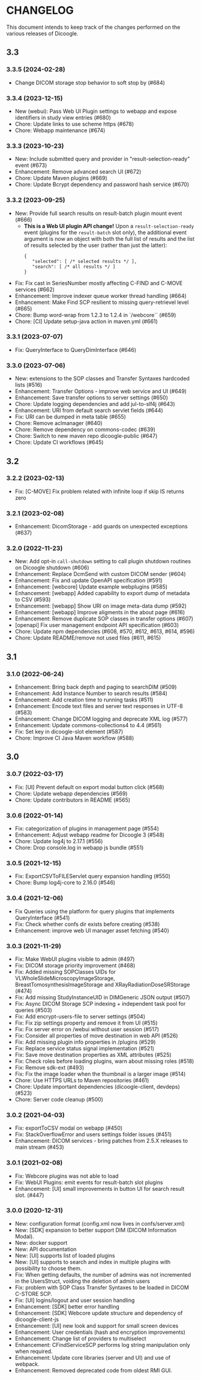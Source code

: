 # CHANGELOG
This document intends to keep track of the changes performed on the various releases of Dicoogle.

## 3.3

### 3.3.5 (2024-02-28)

- Change DICOM storage stop behavior to soft stop by (#684)

### 3.3.4 (2023-12-15)

- New (webui): Pass Web UI Plugin settings to webapp and expose identifiers in study view entries (#680)
- Chore: Update links to use scheme https (#678)
- Chore: Webapp maintenance (#674)

### 3.3.3 (2023-10-23)

* New: Include submitted query and provider in "result-selection-ready" event (#673)
* Enhancement: Remove advanced search UI (#672)
* Chore: Update Maven plugins (#669)
* Chore: Update Bcrypt dependency and password hash service (#670)

### 3.3.2 (2023-09-25)

- New: Provide full search results on result-batch plugin mount event (#666)
   - **This is a Web UI plugin API change!** Upon a `result-selection-ready` event
     (plugins for the `result-batch` slot only),
     the additional event argument is now an object with
     both the full list of results and the list of results selected by the user
     (rather than just the latter):
     ```jsonc
     {
        "selected": [ /* selected results */ ],
        "search": [ /* all results */ ]
     }
     ```
- Fix: Fix cast in SeriesNumber mostly affecting C-FIND and C-MOVE services (#662)
- Enhancement: Improve indexer queue worker thread handling (#664)
- Enhancement: Make Find SCP resilient to missing query-retrievel level (#665)
- Chore: Bump word-wrap from 1.2.3 to 1.2.4 in `/webcore`` (#659)
- Chore: [CI] Update setup-java action in maven.yml (#661)

### 3.3.1  (2023-07-07)

- Fix: QueryInterface to QueryDimInterface (#646)

### 3.3.0  (2023-07-06)

- New: extensions to the SOP classes and Transfer Syntaxes hardcoded lists (#516)
- Enhancement: Transfer Options - improve web service and UI (#649)
- Enhancement: Save transfer options to server settings (#650)
- Chore: Update logging dependencies and add jul-to-slf4j (#643)
- Enhancement: URI from default search servlet fields (#644)
- Fix: URI can be dumped in meta table (#655)
- Chore: Remove aclmanager (#640)
- Chore: Remove dependency on commons-codec (#639)
- Chore: Switch to new maven repo dicoogle-public (#647)
- Chore: Update CI workflows (#645)

## 3.2

### 3.2.2  (2023-02-13)

- Fix: [C-MOVE] Fix problem related with infinite loop if skip IS returns zero

### 3.2.1 (2023-02-08)

- Enhancement: DicomStorage - add guards on unexpected exceptions (#637)

### 3.2.0 (2022-11-23)

- New: Add opt-in `call-shutdown` setting to call plugin shutdown routines on Dicoogle shutdown (#606)
- Enhancement: Replace DcmSend with custom DICOM sender (#604)
- Enhancement: Fix and update OpenAPI specification (#591)
- Enhancement: [webcore] Update example webplugins (#585)
- Enhancement: [webapp] Added capability to export dump of metadata to CSV  (#593)
- Enhancement: [webapp] Show URI on image meta-data dump  (#592)
- Enhancement: [webapp] Improve aligments in the about page (#616)
- Enhancement: Remove duplicate SOP classes in transfer options (#607)
- [openapi] Fix user management endpoint API specification (#603)
- Chore: Update npm dependencies (#608, #570, #612, #613, #614, #596)
- Chore: Update README/remove not used files (#611, #615)


## 3.1

### 3.1.0 (2022-06-24)

- Enhancement: Bring back depth and paging to searchDIM (#509)
- Enhancement: Add Instance Number to search results (#584)
- Enhancement: Add creation time to running tasks (#511)
- Enhancement: Encode text files and server text responses in UTF-8 (#583)
- Enhancement: Change DICOM logging and deprecate XML log (#577)
- Enhancement: Update commons-collections4 to 4.4 (#561)
- Fix: Set key in dicoogle-slot element (#587)
- Chore: Improve CI Java Maven workflow (#588)

## 3.0

### 3.0.7 (2022-03-17)

- Fix: [UI] Prevent default on export modal button click (#568)
- Chore: Update webapp dependencies (#569)
- Chore: Update contributors in README (#565)

### 3.0.6 (2022-01-14)

- Fix: categorization of plugins in management page (#554)
- Enhancement: Adjust webapp readme for Dicoogle 3 (#548)
- Chore: Update log4j to 2.17.1 (#556)
- Chore: Drop console.log in webapp js bundle (#551)

### 3.0.5 (2021-12-15)

- Fix: ExportCSVToFILEServlet query expansion handling (#550)
- Chore: Bump log4j-core to 2.16.0 (#546) 

### 3.0.4 (2021-12-06)

- Fix Queries using the platform for query plugins that implements QueryInterface (#541)
- Fix: Check whether confs dir exists before creating (#538)
- Enhancement: improve web UI manager asset fetching (#540)

### 3.0.3 (2021-11-29)

- Fix: Make WebUI plugins visible to admin (#497)
- Fix: DICOM storage priority improvement (#468)
- Fix: Added missing SOPClasses UIDs for VLWholeSlideMicroscopyImageStorage, BreastTomosynthesisImageStorage and XRayRadiationDoseSRStorage (#474)
- Fix: Add missing StudyInstanceUID in DIMGeneric JSON output (#507)
- Fix: Async DICOM Storage SCP indexing + independent task pool for queries (#503)
- Fix: Add encrypt-users-file to server settings (#504)
- Fix: Fix zip settings property and remove it from UI (#515)
- Fix: Fix server error on /webui without user session (#517)
- Fix: Consider all properties of move destination in web API (#526)
- Fix: Add missing plugin info properties in /plugins (#529)
- Fix: Replace service status signal implementation  (#521)
- Fix: Save move destination properties as XML attributes (#525)
- Fix: Check roles before loading plugins, warn about missing roles (#518)
- Fix: Remove sdk-ext (#493)
- Fix: Fix the image loader when the thumbnail is a larger image (#514)
- Chore: Use HTTPS URLs to Maven repositories (#461)
- Chore: Update important dependencies (dicoogle-client, devdeps) (#523)
- Chore: Server code cleanup (#500)

### 3.0.2 (2021-04-03)

- Fix: exportToCSV modal on webapp (#450)
- Fix: StackOverflowError and users settings folder issues (#451)
- Enhancement: DICOM services - bring patches from 2.5.X releases to main stream (#453)

### 3.0.1 (2021-02-08)

* Fix: Webcore plugins was not able to load 
* Fix: WebUI Plugins: emit events for result-batch slot plugins
* Enhancement: [UI] small improvements in button UI for search result slot. (#447)

### 3.0.0 (2020-12-31)

* New: configuration format (config.xml now lives in confs/server.xml)
* New: [SDK] expansion to better support DIM (DICOM Information Modal).
* New: docker support
* New: API documentation
* New: [UI] supports list of loaded plugins
* New: [UI] supports to search and index in multiple plugins with possibility to choose them.
* Fix: When getting defaults, the number of admins was not incremented in the UsersStruct, voiding the deletion of admin users
* Fix: problem with SOP Class Transfer Syntaxes to be loaded in DICOM C-STORE SCP.
* Fix: [UI] logins/logout and user session handling
* Enhancement: [SDK] better error handling
* Enhancement: [SDK] Webcore update structure and dependency of dicoogle-client-js
* Enhancement: [UI] new look and support for small screen devices
* Enhancement: User credentials (hash and encryption improvements)
* Enhancement: Change list of providers to multiselect
* Enhancement: CFindServiceSCP performs log string manipulation only when required.
* Enhancement: Update core libraries (server and UI) and use of webpack.
* Enhancement: Removed deprecated code from oldest RMI GUI.
